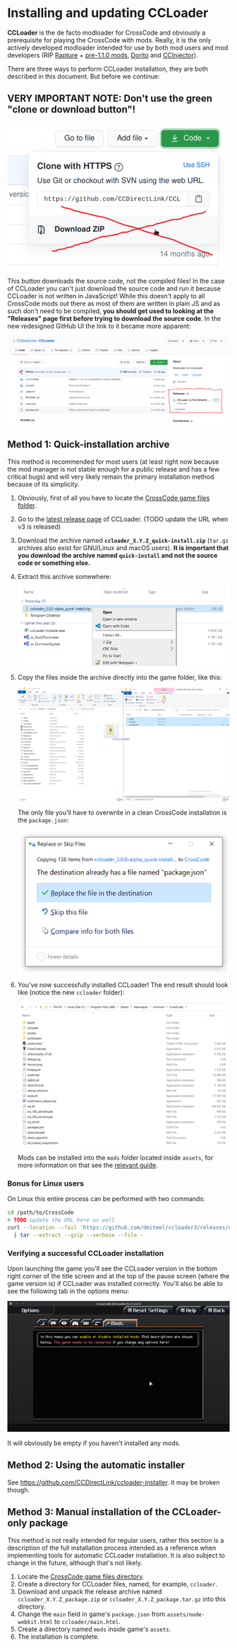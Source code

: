 # Installing and updating CCLoader

**CCLoader** is the de facto modloader for CrossCode and obviously a prerequisite for playing the CrossCode with mods. Really, it is the only actively developed modloader intended for use by both mod users and mod developers (RIP [Rapture](https://github.com/20kdc/decrossfuscator/blob/master/lib/rapture.js) + [pre-1.1.0 mods](https://github.com/20kdc/decrossfuscator/tree/master/mods), [Dorito](https://github.com/Nnubes256/Dorito) and [CCInjector](https://github.com/CCDirectLink/CCInjector)).

There are three ways to perform CCLoader installation, they are both described in this document. But before we continue:

## VERY IMPORTANT NOTE: Don't use the green "clone or download button"!

![clone-or-download.png](media/clone-or-download.png)

This button downloads the source code, not the compiled files! In the case of CCLoader you can't just download the source code and run it because CCLoader is not written in JavaScript! While this doesn't apply to all CrossCode mods out there as most of them are written in plain JS and as such don't need to be compiled, **you should get used to looking at the "Releases" page first before trying to download the source code**. In the new redesigned GitHub UI the link to it became more apparent:

![github-project-frontpage-releases.png](media/github-project-frontpage-releases.png)

## Method 1: Quick-installation archive

This method is recommended for most users (at least right now because the mod manager is not stable enough for a public release and has a few critical bugs) and will very likely remain the primary installation method because of its simplicity.

1. Obviously, first of all you have to locate the [CrossCode game files folder](../where-are-crosscode-files-located.md#game-files-folder).
2. Go to the [latest release page](https://github.com/dmitmel/ccloader3/releases/latest) of CCLoader. (TODO update the URL when v3 is released)
3. Download the archive named **`ccloader_X.Y.Z_quick-install.zip`** (`tar.gz` archives also exist for GNU/Linux and macOS users). **It is important that you download the archive named `quick-install` and not the source code or something else.**
4. Extract this archive somewhere:

   ![extract-ccloader-quick-install.png](media/extract-ccloader-quick-install.png)

5. Copy the files inside the archive directly into the game folder, like this:

   ![ccloader-quick-install.png](media/ccloader-quick-install.png)

   The only file you'll have to overwrite in a clean CrossCode installation is the `package.json`:

   ![ccloader-quick-install-overwrite-package-json.png](media/ccloader-quick-install-overwrite-package-json.png)

6. You've now successfully installed CCLoader! The end result should look like (notice the new `ccloader` folder):

   ![ccloader-quick-installation-end-result](media/ccloader-installation-end-result.png)

   Mods can be installed into the `mods` folder located inside `assets`, for more information on that see the [relevant guide](installing-mods.md).

### Bonus for Linux users

On Linux this entire process can be performed with two commands:

```bash
cd /path/to/CrossCode
# TODO update the URL here as well
curl --location --fail 'https://github.com/dmitmel/ccloader3/releases/download/v3.0.0-alpha/ccloader_3.0.0-alpha_quick-install.tar.gz' \
  | tar --extract --gzip --verbose --file -
```

### Verifying a successful CCLoader installation

Upon launching the game you'll see the CCLoader version in the bottom right corner of the title screen and at the top of the pause screen (where the game version is) if CCLoader was installed correctly. You'll also be able to see the following tab in the options menu:

![ccloader-mod-settings-menu.png](media/ccloader-mod-settings-menu.png)

It will obviously be empty if you haven't installed any mods.

## Method 2: Using the automatic installer

See <https://github.com/CCDirectLink/ccloader-installer>. It may be broken though.

## Method 3: Manual installation of the CCLoader-only package

This method is not really intended for regular users, rather this section is a description of the full installation process intended as a reference when implementing tools for automatic CCLoader installation. It is also subject to change in the future, although that's not likely.

1. Locate the [CrossCode game files directory](../where-are-crosscode-files-located.md#game-files-folder).
2. Create a directory for CCLoader files, named, for example, `ccloader`.
3. Download and unpack the release archive named `ccloader_X.Y.Z_package.zip` or `ccloader_X.Y.Z_package.tar.gz` into this directory.
4. Change the `main` field in game's `package.json` from `assets/node-webkit.html` to `ccloader/main.html`.
5. Create a directory named `mods` inside game's `assets`.
6. The installation is complete.
